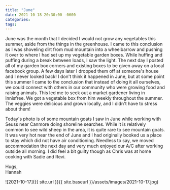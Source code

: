 ```yaml
---
title: "June"
date: 2021-10-18 20:30:00 -0600
categories:
tags:
---
```


June was the month that I decided I would not grow any vegetables this summer, aside from the things in the greenhouse. I came to this conclusion as I was shoveling dirt from mud mountain into a wheelbarrow and pushing it over to where I had set up my vegetable garden boxes. While huffing and puffing during a break between loads, I saw the light. The next day I posted all of my garden box corners and existing boxes to be given away on a local facebook group. A few days later I dropped them off at someone's house and I never looked back! I don't think it happened in June, but at some point this summer I came to the conclusion that instead of doing it all ourselves, we could connect with others in our community who were growing food and raising animals. This led me to seek out a market gardener living in Innisfree. We got a vegetable box from him weekly throughout the summer. The veggies were delicious and grown locally, and I didn't have to stress about them! 

Today's photo is of some mountain goats I saw in June while working with Seuss near Canmore doing shoreline searches. While it is relatively common to see wild sheep in the area, it is quite rare to see mountain goats. It was very hot near the end of June and I had originally booked us a place to stay which did not have air conditioning. Needless to say, we moved accommodation the next day and very much enjoyed our A/C after working outside all morning. I did feel a bit guilty though as Chris was at home cooking with Sadie and Revi.

Hugs,<br />
Hannah

![2021-10-17]({{ site.url }}{{ site.baseurl }}/assets/images/2021-10-17.jpg)

